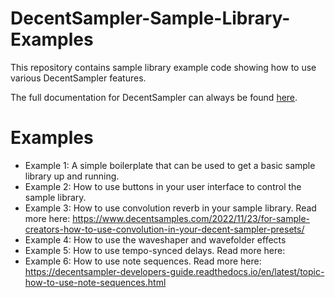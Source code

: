 # DecentSampler-Sample-Library-Examples
This repository contains sample library example code showing how to use various DecentSampler features.

The full documentation for DecentSampler can always be found [here](https://www.decentsamples.com/docs/format-documentation.html?swcfpc=1).

# Examples

- Example 1: A simple boilerplate that can be used to get a basic sample library up and running.
- Example 2: How to use buttons in your user interface to control the sample library.
- Example 3: How to use convolution reverb in your sample library. Read more here: https://www.decentsamples.com/2022/11/23/for-sample-creators-how-to-use-convolution-in-your-decent-sampler-presets/
- Example 4: How to use the waveshaper and wavefolder effects
- Example 5: How to use tempo-synced delays. Read more here: 
- Example 6: How to use note sequences. Read more here: https://decentsampler-developers-guide.readthedocs.io/en/latest/topic-how-to-use-note-sequences.html